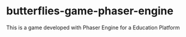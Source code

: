 # butterflies-game-phaser-engine
This is a game developed with Phaser Engine for a Education Platform
